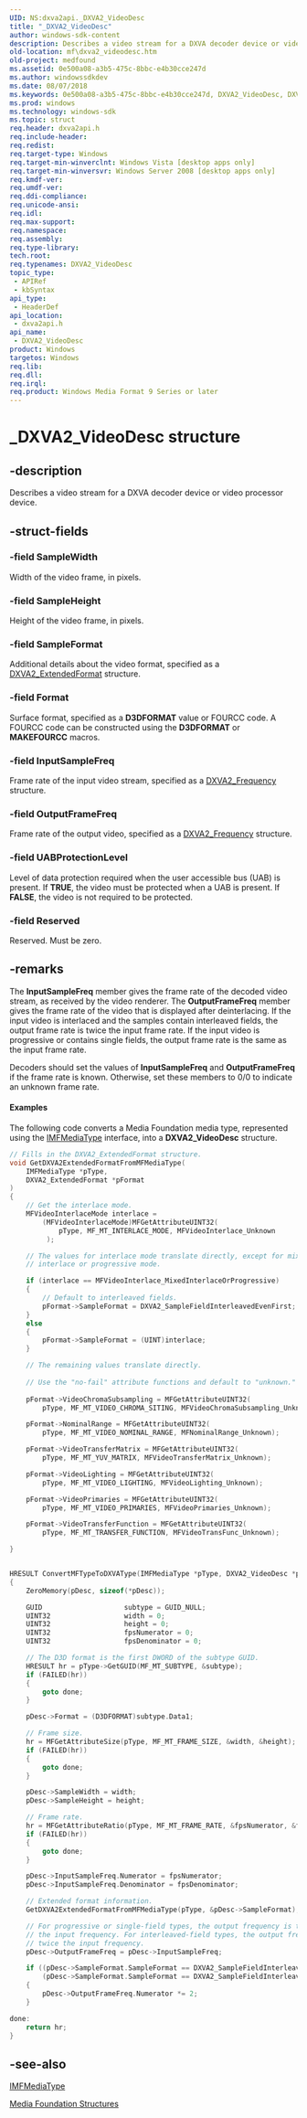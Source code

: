 ```yaml
---
UID: NS:dxva2api._DXVA2_VideoDesc
title: "_DXVA2_VideoDesc"
author: windows-sdk-content
description: Describes a video stream for a DXVA decoder device or video processor device.
old-location: mf\dxva2_videodesc.htm
old-project: medfound
ms.assetid: 0e500a08-a3b5-475c-8bbc-e4b30cce247d
ms.author: windowssdkdev
ms.date: 08/07/2018
ms.keywords: 0e500a08-a3b5-475c-8bbc-e4b30cce247d, DXVA2_VideoDesc, DXVA2_VideoDesc structure [Media Foundation], _DXVA2_VideoDesc, dxva2api/DXVA2_VideoDesc, mf.dxva2_videodesc
ms.prod: windows
ms.technology: windows-sdk
ms.topic: struct
req.header: dxva2api.h
req.include-header: 
req.redist: 
req.target-type: Windows
req.target-min-winverclnt: Windows Vista [desktop apps only]
req.target-min-winversvr: Windows Server 2008 [desktop apps only]
req.kmdf-ver: 
req.umdf-ver: 
req.ddi-compliance: 
req.unicode-ansi: 
req.idl: 
req.max-support: 
req.namespace: 
req.assembly: 
req.type-library: 
tech.root: 
req.typenames: DXVA2_VideoDesc
topic_type:
 - APIRef
 - kbSyntax
api_type:
 - HeaderDef
api_location:
 - dxva2api.h
api_name:
 - DXVA2_VideoDesc
product: Windows
targetos: Windows
req.lib: 
req.dll: 
req.irql: 
req.product: Windows Media Format 9 Series or later
---
```


# _DXVA2_VideoDesc structure


## -description


Describes a video stream for a DXVA decoder device or video processor device.
        


## -struct-fields




### -field SampleWidth

Width of the video frame, in pixels.
          


### -field SampleHeight

Height of the video frame, in pixels.
          


### -field SampleFormat

Additional details about the video format, specified as a <a href="https://msdn.microsoft.com/eba2c56b-8951-4dc5-91ae-1371793ce787">DXVA2_ExtendedFormat</a> structure.
          


### -field Format

Surface format, specified as a <b>D3DFORMAT</b> value or FOURCC code. A FOURCC code can be constructed using the <b>D3DFORMAT</b> or <b>MAKEFOURCC</b> macros.
          


### -field InputSampleFreq

Frame rate of the input video stream, specified as a <a href="https://msdn.microsoft.com/03b6bef9-c0ba-4efa-9552-55c8e9fd77ae">DXVA2_Frequency</a> structure.
          


### -field OutputFrameFreq

Frame rate of the output video, specified as a <a href="https://msdn.microsoft.com/03b6bef9-c0ba-4efa-9552-55c8e9fd77ae">DXVA2_Frequency</a> structure.
          


### -field UABProtectionLevel

Level of data protection required when the user accessible bus (UAB) is present. If <b>TRUE</b>, the video must be protected when a UAB is present. If <b>FALSE</b>, the video is not required to be protected.
          


### -field Reserved

Reserved. Must be zero.
          


## -remarks



The <b>InputSampleFreq</b> member gives the frame rate of the decoded video stream, as received by the video renderer. The <b>OutputFrameFreq</b> member gives the frame rate of the video that is displayed after deinterlacing. If the input video is interlaced and the samples contain interleaved fields, the output frame rate is twice the input frame rate. If the input video is progressive or contains single fields, the output frame rate is the same as the input frame rate.

Decoders should set the values of <b>InputSampleFreq</b> and <b>OutputFrameFreq</b> if the frame rate is known. Otherwise, set these members to 0/0 to indicate an unknown frame rate.


#### Examples

The following code converts a Media Foundation media type, represented using the <a href="https://msdn.microsoft.com/f1d60bec-71e4-4fcc-a020-92754b6f3c02">IMFMediaType</a> interface, into a <b>DXVA2_VideoDesc</b> structure.


```cpp
// Fills in the DXVA2_ExtendedFormat structure.
void GetDXVA2ExtendedFormatFromMFMediaType(
    IMFMediaType *pType, 
    DXVA2_ExtendedFormat *pFormat
)
{
    // Get the interlace mode.
    MFVideoInterlaceMode interlace = 
        (MFVideoInterlaceMode)MFGetAttributeUINT32(
            pType, MF_MT_INTERLACE_MODE, MFVideoInterlace_Unknown
         );

    // The values for interlace mode translate directly, except for mixed 
    // interlace or progressive mode.

    if (interlace == MFVideoInterlace_MixedInterlaceOrProgressive)
    {
        // Default to interleaved fields.
        pFormat->SampleFormat = DXVA2_SampleFieldInterleavedEvenFirst;
    }
    else
    {
        pFormat->SampleFormat = (UINT)interlace;
    }

    // The remaining values translate directly.
    
    // Use the "no-fail" attribute functions and default to "unknown."
    
    pFormat->VideoChromaSubsampling = MFGetAttributeUINT32(
        pType, MF_MT_VIDEO_CHROMA_SITING, MFVideoChromaSubsampling_Unknown);

    pFormat->NominalRange = MFGetAttributeUINT32(
        pType, MF_MT_VIDEO_NOMINAL_RANGE, MFNominalRange_Unknown);

    pFormat->VideoTransferMatrix = MFGetAttributeUINT32(
        pType, MF_MT_YUV_MATRIX, MFVideoTransferMatrix_Unknown);

    pFormat->VideoLighting = MFGetAttributeUINT32(
        pType, MF_MT_VIDEO_LIGHTING, MFVideoLighting_Unknown);

    pFormat->VideoPrimaries = MFGetAttributeUINT32(
        pType, MF_MT_VIDEO_PRIMARIES, MFVideoPrimaries_Unknown);

    pFormat->VideoTransferFunction = MFGetAttributeUINT32(
        pType, MF_MT_TRANSFER_FUNCTION, MFVideoTransFunc_Unknown);

}


HRESULT ConvertMFTypeToDXVAType(IMFMediaType *pType, DXVA2_VideoDesc *pDesc)
{
    ZeroMemory(pDesc, sizeof(*pDesc));

    GUID                    subtype = GUID_NULL;
    UINT32                  width = 0;
    UINT32                  height = 0;
    UINT32                  fpsNumerator = 0;
    UINT32                  fpsDenominator = 0;

    // The D3D format is the first DWORD of the subtype GUID.
    HRESULT hr = pType->GetGUID(MF_MT_SUBTYPE, &subtype);
    if (FAILED(hr))
    {
        goto done;
    }

    pDesc->Format = (D3DFORMAT)subtype.Data1;

    // Frame size.
    hr = MFGetAttributeSize(pType, MF_MT_FRAME_SIZE, &width, &height);
    if (FAILED(hr))
    {
        goto done;
    }

    pDesc->SampleWidth = width;
    pDesc->SampleHeight = height;

    // Frame rate.
    hr = MFGetAttributeRatio(pType, MF_MT_FRAME_RATE, &fpsNumerator, &fpsDenominator);
    if (FAILED(hr))
    {
        goto done;
    }

    pDesc->InputSampleFreq.Numerator = fpsNumerator;
    pDesc->InputSampleFreq.Denominator = fpsDenominator;

    // Extended format information.
    GetDXVA2ExtendedFormatFromMFMediaType(pType, &pDesc->SampleFormat);

    // For progressive or single-field types, the output frequency is the same as
    // the input frequency. For interleaved-field types, the output frequency is
    // twice the input frequency.  
    pDesc->OutputFrameFreq = pDesc->InputSampleFreq;

    if ((pDesc->SampleFormat.SampleFormat == DXVA2_SampleFieldInterleavedEvenFirst) ||
        (pDesc->SampleFormat.SampleFormat == DXVA2_SampleFieldInterleavedOddFirst))
    {
        pDesc->OutputFrameFreq.Numerator *= 2;
    }

done:
    return hr;
}

```





## -see-also




<a href="https://msdn.microsoft.com/f1d60bec-71e4-4fcc-a020-92754b6f3c02">IMFMediaType</a>



<a href="https://msdn.microsoft.com/39fdd724-13ca-48ab-8a55-93529d1da3b4">Media Foundation Structures</a>
 

 

